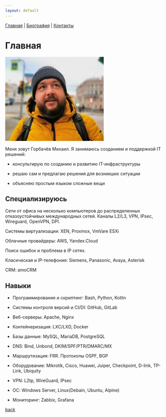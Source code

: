 ```yaml
---
layout: default
---
```

[Главная](./)   |   [Биография](./bio.html)   |   [Контакты](./links.html)

# Главная
![Моё фото](./12420316-2.jpg)

Меня зовут Горбачёв Михаил. Я занимаюсь созданием и поддержкой IT решений:

- консультирую по созданию и развитию IT-инфраструктуры  

- решаю сам и предлагаю решения для возникших ситуации

- объясняю простым языком сложные вещи

## Специализируюсь

Сети от офиса на несколько компьютеров до распределенных отказоустойчивых международных сетей.
Каналы L2/L3, VPN, IPsec, Wireguard, OpenVPN, DPI. 

Системы виртуализации: XEN, Proxmox, VmVare ESXi

Облачные провайдеры: AWS, Yandex.Cloud

Поиск ошибок и проблема в IP сетях.

Класическая и IP-телефония: Siemens, Panasonic, Avaya, Asterisk

CRM: amoCRM
 

## Навыки

- Программирование и скриптинг: Bash, Python, Kotlin

- Системы контроля версий и CI/DI: GitHub, GitLab

- Веб-серверы: Apache, Nginx

- Контейнеризация: LXC/LXD, Docker

- Базы данные: MySQL, MariaDB, PostgreSQL

- DNS: Bind, Unbond, DKIM/SPF/PTR/DMARC/MX

- Маршрутизация: FRR. Протоколы OSPF, BGP

- Оборудование: Mikrotik, Cisco, Huawei, Juiper, Checkpoint, D-link, TP-Link, Ubiquity

- VPN: L2tp, WireGuard, IPsec

- ОС: Windows Server, Linux(Debain, Ubuntu, Alpine)

- Мониторинг: Zabbix, Grafana 


[back](./)